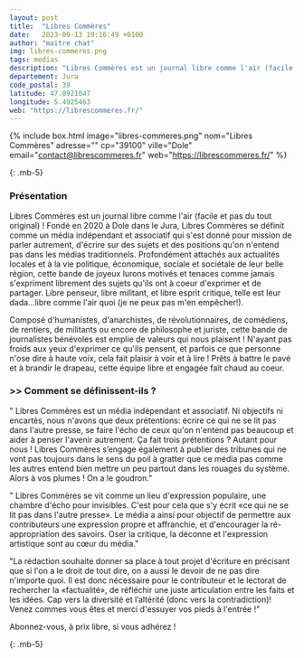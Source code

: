 ```yaml
---
layout: post
title:  "Libres Commères"
date:   2023-09-13 19:16:49 +0100
author: "maitre chat"
img: libres-commeres.png
tags: medias
description: "Libres Commères est un journal libre comme l'air (facile et pas du tout original) ! Fondé en 2020 à Dole dans le Jura, Libres Commères se définit comme un média indépendant et associatif qui s'est donné pour mission de parler autrement, d'écrire sur des sujets et des positions qu'on n'entend pas dans les médias traditionnels. Profondément attachés aux actualités locales et à la vie politique, économique, sociale et sociétale de leur belle région, cette bande de joyeux lurons motivés et tenaces comme jamais s'expriment librement des sujets qu'ils ont à coeur d'exprimer et de partager. Libre penseur, libre militant, et libre esprit critique, telle est leur dada...libre comme l'air quoi !"
departement: Jura
code_postal: 39
latitude: 47.0921047
longitude: 5.4925463
web: "https://librescommeres.fr/"
---
```


{% include box.html image="libres-commeres.png" nom="Libres Commères" adresse="" cp="39100" ville="Dole" email="contact@librescommeres.fr" web="https://librescommeres.fr/" %}

{: .mb-5}


### Présentation


Libres Commères est un journal libre comme l'air (facile et pas du tout original) ! Fondé en 2020 à Dole dans le Jura, Libres Commères se définit comme un média indépendant et associatif qui s'est donné pour mission de parler autrement, d'écrire sur des sujets et des positions qu'on n'entend pas dans les médias traditionnels. Profondément attachés aux actualités locales et à la vie politique, économique, sociale et sociétale de leur belle région, cette bande de joyeux lurons motivés et tenaces comme jamais s'expriment librement des sujets qu'ils ont à coeur d'exprimer et de partager. Libre penseur, libre militant, et libre esprit critique, telle est leur dada...libre comme l'air quoi (je ne peux pas m'en empêcher!).

Composé d'humanistes, d'anarchistes, de révolutionnaires, de comédiens, de rentiers, de militants ou encore de philosophe et juriste, cette bande de journalistes bénévoles est emplie de valeurs qui nous plaisent ! N'ayant pas froids aux yeux d'exprimer ce qu'ils pensent, et parfois ce que personne n'ose dire à haute voix, cela fait plaisir à voir et à lire ! Prêts à battre le pavé et à brandir le drapeau, cette équipe libre et engagée fait chaud au coeur. 


### >> Comment se définissent-ils ?

" Libres Commères est un média indépendant et associatif. Ni objectifs ni encartés, nous n'avons que deux prétentions: écrire ce qui ne se lit pas dans l'autre presse, se faire l'écho de ceux qu'on n'entend pas beaucoup et aider à penser l'avenir autrement. Ça fait trois prétentions ? Autant pour nous ! Libres Commères s’engage également à publier des tribunes qui ne vont pas toujours dans le sens du poil à gratter que ce média pas comme les autres entend bien mettre un peu partout dans les rouages du système. Alors à vos plumes ! On a le goudron."

" Libres Commères se vit comme un lieu d'expression populaire, une chambre d'écho pour invisibles. C'est pour cela que s'y écrit «ce qui ne se lit pas dans l'autre presse». Le média a ainsi pour objectif de permettre aux contributeurs une expression propre et affranchie, et d'encourager la ré-appropriation des savoirs. Oser la critique, la déconne et l'expression artistique sont au cœur du média."

"La rédaction souhaite donner sa place à tout projet d'écriture en précisant que si l'on a le droit de tout dire, on a aussi le devoir de ne pas dire n'importe quoi. Il est donc nécessaire pour le contributeur et le lectorat de rechercher la «factualité», de réfléchir une juste articulation entre les faits et les idées.
Cap vers la diversité et l’altérité (donc vers la contradiction)! Venez commes vous êtes et merci d'essuyer vos pieds à l'entrée !"

Abonnez-vous, à prix libre, si vous adhérez !

  {: .mb-5}
